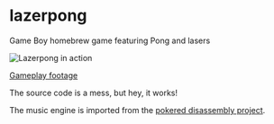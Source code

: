 # lazerpong
Game Boy homebrew game featuring Pong and lasers

![Lazerpong in action](http://i.imgur.com/QMdY164.png)

[Gameplay footage](https://www.youtube.com/watch?v=Ya94bjCbwgo)

The source code is a mess, but hey, it works!

The music engine is imported from the [pokered disassembly project](https://github.com/iimarckus/pokered).

